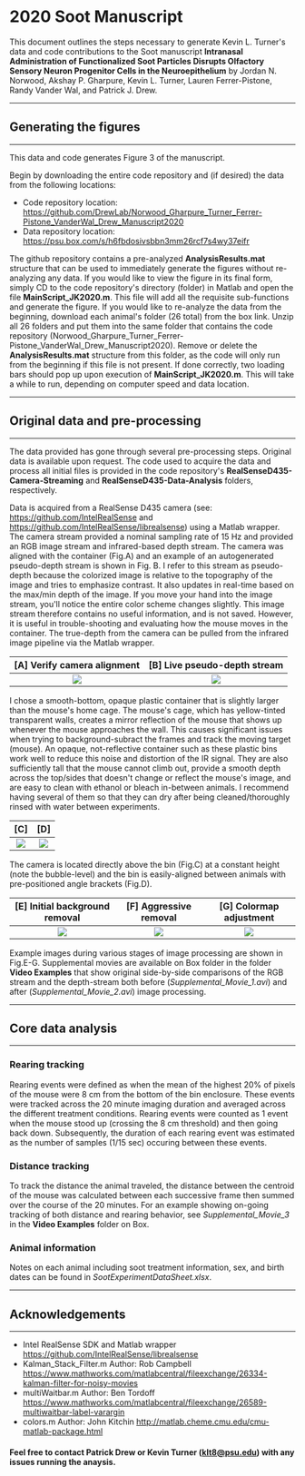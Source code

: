 # 2020 Soot Manuscript

This document outlines the steps necessary to generate Kevin L. Turner's data and code contributions to the Soot manuscript **Intranasal Administration of Functionalized Soot Particles Disrupts Olfactory Sensory Neuron Progenitor Cells in the Neuroepithelium** by Jordan N. Norwood, Akshay P. Gharpure, Kevin L. Turner, Lauren Ferrer-Pistone, Randy Vander Wal, and Patrick J. Drew.

---
## Generating the figures
---
This data and code generates Figure 3 of the manuscript.

Begin by downloading the entire code repository and (if desired) the data from the following locations:
* Code repository location: https://github.com/DrewLab/Norwood_Gharpure_Turner_Ferrer-Pistone_VanderWal_Drew_Manuscript2020
* Data repository location: https://psu.box.com/s/h6fbdosivsbbn3mm26rcf7s4wy37eifr

The github repository contains a pre-analyzed **AnalysisResults.mat** structure that can be used to immediately generate the figures without re-analyzing any data. If you would like to view the figure in its final form, simply CD to the code repository's directory (folder) in Matlab and open the file **MainScript_JK2020.m**. This file will add all the requisite sub-functions and generate the figure. If you would like to re-analyze the data from the beginning, download each animal's folder (26 total) from the box link. Unzip all 26 folders and put them into the same folder that contains the code repository (Norwood_Gharpure_Turner_Ferrer-Pistone_VanderWal_Drew_Manuscript2020). Remove or delete the **AnalysisResults.mat** structure from this folder, as the code will only run from the beginning if this file is not present. If done correctly, two loading bars should pop up upon execution of **MainScript_JK2020.m**. This will take a while to run, depending on computer speed and data location.

---
## Original data and pre-processing
---
The data provided has gone through several pre-processing steps. Original data is available upon request. The code used to acquire the data and process all initial files is provided in the code repository's **RealSenseD435-Camera-Streaming** and **RealSenseD435-Data-Analysis** folders, respectively.

Data is acquired from a RealSense D435 camera (see: https://github.com/IntelRealSense and https://github.com/IntelRealSense/librealsense) using a Matlab wrapper. The camera stream provided a nominal sampling rate of 15 Hz and provided an RGB image stream and infrared-based depth stream. The camera was aligned with the container (Fig.A) and an example of an autogenerated pseudo-depth stream is shown in Fig. B. I refer to this stream as pseudo-depth because the colorized image is relative to the topography of the image and tries to emphasize contrast. It also updates in real-time based on the max/min depth of the image. If you move your hand into the image stream, you'll notice the entire color scheme changes slightly. This image stream therefore contains no useful information, and is not saved. However, it is useful in trouble-shooting and evaluating how the mouse moves in the container. The true-depth from the camera can be pulled from the infrared image pipeline via the Matlab wrapper.

| [A] Verify camera alignment | [B] Live pseudo-depth stream |
| :---: | :---: |
| ![](https://user-images.githubusercontent.com/30758521/58644880-31b0f580-82d0-11e9-934c-e95dd4d3ec70.PNG) | ![](https://user-images.githubusercontent.com/30758521/58645042-8ce2e800-82d0-11e9-9a1d-fceb67a770b3.png) |

I chose a smooth-bottom, opaque plastic container that is slightly larger than the mouse's home cage. The mouse's cage, which has yellow-tinted transparent walls, creates a mirror reflection of the mouse that shows up whenever the mouse approaches the wall. This causes significant issues when trying to background-subract the frames and track the moving target (mouse). An opaque, not-reflective container such as these plastic bins work well to reduce this noise and distortion of the IR signal. They are also sufficiently tall that the mouse cannot climb out, provide a smooth depth across the top/sides that doesn't change or reflect the mouse's image, and are easy to clean with ethanol or bleach in-between animals. I recommend having several of them so that they can dry after being cleaned/thoroughly rinsed with water between experiments.

| [C] | [D] |
| :---: | :---: | 
![](https://user-images.githubusercontent.com/30758521/58645601-b51f1680-82d1-11e9-8258-6ea087f5e876.PNG) | ![](https://user-images.githubusercontent.com/30758521/58645661-cbc56d80-82d1-11e9-9e34-41f5d369d6ca.PNG)

The camera is located directly above the bin (Fig.C) at a constant height (note the bubble-level) and the bin is easily-aligned between animals with pre-positioned angle brackets (Fig.D).

| [E] Initial background removal | [F] Aggressive removal | [G] Colormap adjustment |
| :---: | :---: | :---: | 
![](https://user-images.githubusercontent.com/30758521/58644916-49887980-82d0-11e9-86a6-41bfe30f98c1.PNG) | ![](https://user-images.githubusercontent.com/30758521/58644945-5907c280-82d0-11e9-9d08-62836ba1c563.PNG) | ![](https://user-images.githubusercontent.com/30758521/58644986-6b81fc00-82d0-11e9-98e5-c07f3dc26254.PNG)

Example images during various stages of image processing are shown in Fig.E-G. Supplemental movies are available on Box folder in the folder **Video Examples** that show original side-by-side comparisons of the RGB stream and the depth-stream both before (*Supplemental_Movie_1.avi*) and after (*Supplemental_Movie_2.avi*) image processing.

---
## Core data analysis
---

### Rearing tracking

Rearing events were defined as when the mean of the highest 20% of pixels of the mouse were 8 cm from the bottom of the bin enclosure. These events were tracked across the 20 minute imaging duration and averaged across the different treatment conditions. Rearing events were counted as 1 event when the mouse stood up (crossing the 8 cm threshold) and then going back down. Subsequently, the duration of each rearing event was estimated as the number of samples (1/15 sec) occuring between these events.

### Distance tracking

To track the distance the animal traveled, the distance between the centroid of the mouse was calculated between each successive frame then summed over the course of the 20 minutes. For an example showing on-going tracking of both distance and rearing behavior, see *Supplemental_Movie_3* in the **Video Examples** folder on Box.

### Animal information
Notes on each animal including soot treatment information, sex, and birth dates can be found in *SootExperimentDataSheet.xlsx*.

---
## Acknowledgements
---

* Intel RealSense SDK and Matlab wrapper https://github.com/IntelRealSense/librealsense
* Kalman_Stack_Filter.m Author: Rob Campbell https://www.mathworks.com/matlabcentral/fileexchange/26334-kalman-filter-for-noisy-movies
* multiWaitbar.m Author: Ben Tordoff https://www.mathworks.com/matlabcentral/fileexchange/26589-multiwaitbar-label-varargin
* colors.m Author: John Kitchin http://matlab.cheme.cmu.edu/cmu-matlab-package.html

#### Feel free to contact Patrick Drew or Kevin Turner (klt8@psu.edu) with any issues running the anaysis. 
